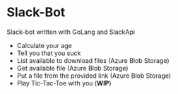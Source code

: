 # Slack-Bot
Slack-bot written with GoLang and SlackApi
- Calculate your age
- Tell you that you suck
- List available to download files (Azure Blob Storage)
- Get available file (Azure Blob Storage)
- Put a file from the provided link (Azure Blob Storage)
- Play Tic-Tac-Toe with you (**WIP**)

